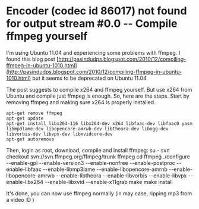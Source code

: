 

# Encoder (codec id 86017) not found for output stream #0.0 -- Compile ffmpeg yourself

I'm using Ubuntu 11.04 and experiencing some problems with ffmpeg. I found this blog post [http://pasindudps.blogspot.com/2010/12/compiling-ffmpeg-in-ubuntu-1010.html](http://pasindudps.blogspot.com/2010/12/compiling-ffmpeg-in-ubuntu-1010.html) but it seems to be deprecated on Ubuntu 11.04.



The post suggests to compile x264 and ffmpeg yourself. But use x264 from Ubuntu and compile just ffmpeg is enough. So, here are the steps. Start by removing ffmpeg and making sure x264 is properly installed.

    apt-get remove ffmpeg
    apt-get update
    apt-get install libx264-116 libx264-dev x264 libfaac-dev libfaac0 yasm libmp3lame-dev libopencore-amrwb-dev libtheora-dev libogg-dev libvorbis-dev libvpx-dev libxvidcore-dev
    apt-get autoremove

Then, login as root, download, compile and install ffmpeg:
su -
svn checkout svn://svn.ffmpeg.org/ffmpeg/trunk ffmpeg
cd ffmpeg
./configure --enable-gpl --enable-version3 --enable-nonfree --enable-postproc --enable-libfaac --enable-libmp3lame --enable-libopencore-amrnb --enable-libopencore-amrwb --enable-libtheora --enable-libvorbis --enable-libvpx --enable-libx264 --enable-libxvid --enable-x11grab
make
make install

It's done, you can now use ffmpeg normally (in may case, ripping mp3 from a video :D )
